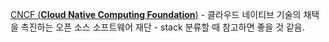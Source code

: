 [CNCF (**Cloud Native Computing Foundation**)](https://cncf.landscape2.io/?group=projects-and-products)
	- 클라우드 네이티브 기술의 채택을 촉진하는 오픈 소스 소프트웨어 재단
	- stack 분류할 때 참고하면 좋을 것 같음.

